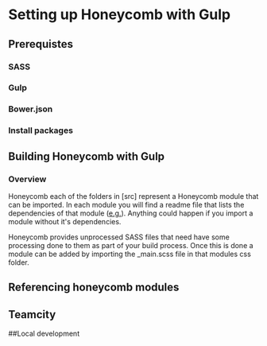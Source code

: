# Setting up Honeycomb with Gulp
## Prerequistes
### SASS
### Gulp
### Bower.json
### Install packages

## Building Honeycomb with Gulp
### Overview
Honeycomb each of the folders in [src] represent a Honeycomb module that can be imported.
In each module you will find a readme file that lists the dependencies of that module ([e.g.](src/base/README)).  Anything could happen if you import a module without it's dependencies.

Honeycomb provides unprocessed SASS files that need have some processing done to them as part of your build process.
Once this is done a module can be added by importing the _main.scss file in that modules css folder.

## Referencing honeycomb modules

## Teamcity

##Local development

